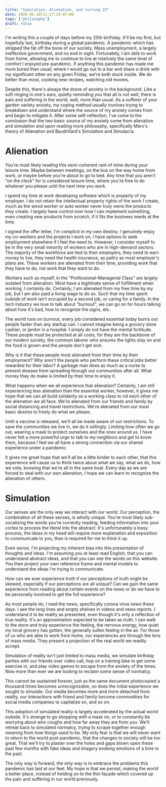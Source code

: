 ```yaml
---
title: "Simulation, Alienation, and turning 25"
date: 2020-05-28T11:27:19-07:00
tags: ["philosophy"]
draft: false
---
```


<span class="drop-caps">I</span>'m writing this a couple of days before my 25th birthday. It'll be my first, but hopefully last, birthday during a global pandemic. A pandemic which has stripped the fat off the bone of our society. Mass unemployment, a largely ineffective government, and no end in sight. Fortunately, I am able to work from home, allowing me to continue to live at relatively the same level of comfort I enjoyed pre-pandemic. If anything this pandemic has made me more bored than usual; where I would go out to a bar and share a drink with my significant other on any given Friday, we're both stuck inside. We do better than most, cooking new recipes, watching old movies. 

Despite this, there's always the drone of anxiety in the background. Like a soft ringing in one's ears, quietly reminding you that all is not well, there is pain and suffering in the world, well, more than usual. As a sufferer of your garden variety anxiety, my coping method usually involves trying to breakdown and understand where the source of my anxiety comes from and begin to mitigate it. After some self-reflection, I've come to the conclusion that the two basic source of my anxiety come from alienation and simulation and upon reading more philosophy, specifically Marx's theory of Alienation and Baudrillard's Simulation and Simulacra.

# Alienation

You're most likely reading this semi-coherent rant of mine during your leisure time. Maybe between meetings, on the bus on the way home from work, or maybe before you're about to go to bed. Any time that you aren't "on the clock" for is considered leisure time, where you're free to do whatever you please until the next time you work. 

I spend my time at work developing software which is property of my employer. I do not retain the intellectual property rights of the work I create, much as the wood worker or auto worker never truly owns the products they create. I largely have control over how I can implement something, even creating new products from scratch, if it fits the business needs at the time. 

I signed the offer letter, I'm complicit in my own destiny. I genuinely enjoy my co-workers and the projects I work on, I have options to seek employment elsewhere if I feel the need to. However, I consider myself to be in the very small minority of workers who are in high-demand sectors. The majority of the workforce are tied to their employers, they need to earn money to live, they need the health insurance, as paltry as most employer's plans are. These workers are alienated from their time, providing work that they have to do, not work that they want to do. 

Workers such as myself, in the "Professional-Managerial Class" are largely isolated from alienation. Most have a legitimate sense of fulfillment when working, I certainly do. Certainly, I am alienated from my free time by my job, but I am also paid a living wage to do so. Such that my time spent outside of work isn't occupied by a second job, or caring for a family. In the tech industry we love to talk about "burnout", we can go on for hours talking about how it's bad, how to recognize the signs, etc.

The world runs on burnout, every job considered essential today burns out people faster than any startup can. I cannot imagine being a grocery store cashier, or janitor in a hospital. I simply do not have the mental fortitude. These people must be protected at all costs, for they are the backbone of our modern society, the common laborer who ensures the lights stay on and the food is grown and the people don't get sick. 

Why is it that these people most alienated from their time by their employment? Why aren't the people who perform these critical jobs better rewarded for their labor? A garbage man does as much as a nurse to prevent disease from spreading through out communities after all. What money they do make is limited by their time to enjoy it.

What happens when we all experience that alienation? Certainly, I am still experiencing less alienation than the essential worker, however, it gives me hope that we can all build solidarity as a working class to rid each other of the alienation we all face. We're alienated from our friends and family by social distancing and travel restrictions. We're alienated from our most basic desires to freely do what we please. 

Until a vaccine is released, we'll all be made aware of our restrictions. To save the communities we live in, we do it willingly. Limiting how often we go out, wearing a mask to protect ourselves and the ones around us. I have never felt a more powerful urge to talk to my neighbors and get to know them, because I feel we all have a strong connection via our shared experience under a pandemic. 

It gives me great hope that we'll all be a little kinder to each other, that this experience will cause us to think twice about what we say, what we do, how we vote, knowing that we're all in the same boat. Every day as we are forced to deal with our own alienation, I hope we can learn to recognize the alienation of others.


# Simulation

Our senses are the only way we interact with our world. Our perception, the combination of all these senses, is wholly unique. You're most likely sub-vocalizing the words you're currently reading, feeding information into your cortex to process the literal into the abstract. It's unfortunately a lossy process, the ideas in my head will require more explanation and exposition to communicate to you, than is required for me to think it up. 

Even worse, I'm projecting my inherent bias into this presentation of thoughts and ideas. I'm assuming you at least read English, that you can understand abstract ideas, and that you can see the words on this website. You then project your own reference frame and mental models to understand the ideas I'm trying to communicate. 

How can we ever experience truth if our perceptions of truth might be skewed, especially if our perceptions are all unique? Can we gain the same experience from reading about certain events on the news or do we have to be personally involved to get the full experience? 

As most people do, I read the news, specifically corona virus news these days. I see the long lines and empty shelves in videos and news reports. I understand it to be reality as presented, even though it's only a reflection of true reality. It's an approximation expected to be taken as truth. I can walk to the store and truly experience the feeling, the nervous energy, how quiet my local grocery has gotten, the generally sullen feeling in the air. For those of us who are able to work from home, our experiences are through the lens of mass media. They present a projection of the real world we readily accept. 

Simulation of reality isn't just limited to mass media, we simulate birthday parties with our friends over video call, hop on a training bike to get some exercise in, and play video games to escape from the anxiety of the times. Now more than ever we are looking to reclaim some sense of normalcy.

This cannot be sustained forever, just as the same document photocopied a thousand times becomes unrecognizable, so does the initial experience we sought to simulate. Our media becomes more and more detached from reality, our interactions with friend and family become commodities for social media companies to capitalize on, and so on. 

This adoption of simulated reality is largely accelerated by the actual world outside. It's strange to go shopping with a mask on, or to constantly be worrying about who coughs and how far away they are from you. We'll retreat back to simulated normalcy, trying to scrape together enough meaning from how things used to be. My only fear is that we will never want to return to the world post-pandemic, that the changes to society will be too great. That we'll try to plaster over the holes and gaps blown open these past few months with fake ideas and imagery evoking emotions of a time in the past. 

The only way is forward, the only way is to embrace the problems this pandemic has laid at our feet. My hope is that we persist, making the world a better place, instead of holding on to the thin façade which covered up the pain and suffering in our world previously. 
